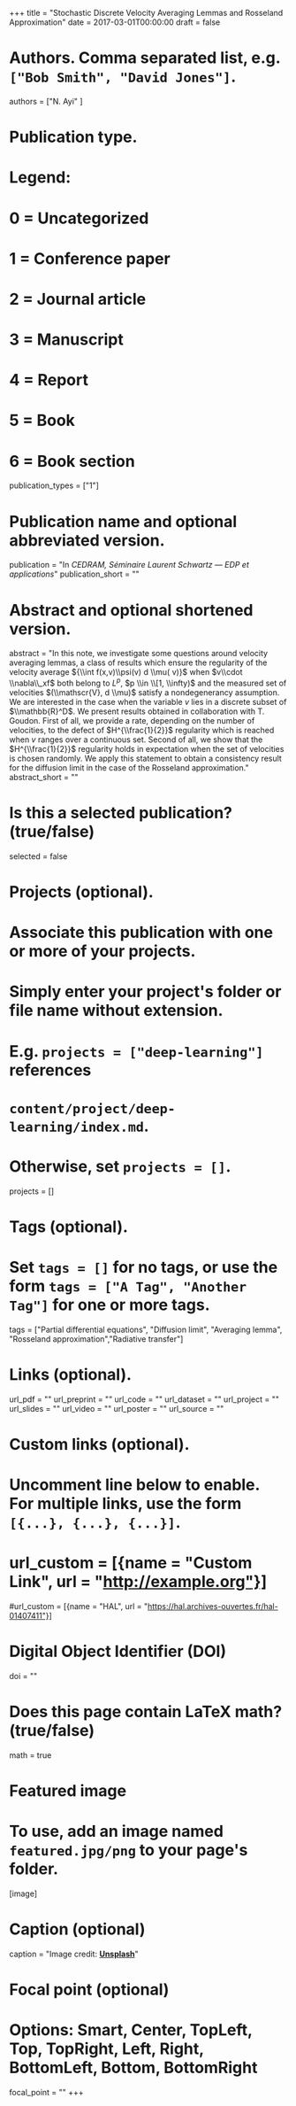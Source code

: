 +++
title = "Stochastic Discrete Velocity Averaging Lemmas and Rosseland Approximation"
date = 2017-03-01T00:00:00
draft = false

# Authors. Comma separated list, e.g. `["Bob Smith", "David Jones"]`.
authors = ["N. Ayi" ]

# Publication type.
# Legend:
# 0 = Uncategorized
# 1 = Conference paper
# 2 = Journal article
# 3 = Manuscript
# 4 = Report
# 5 = Book
# 6 = Book section
publication_types = ["1"]

# Publication name and optional abbreviated version.
publication = "In *CEDRAM, Séminaire Laurent Schwartz — EDP et applications*"
publication_short = ""

# Abstract and optional shortened version.
abstract = "In this note, we investigate some questions around velocity averaging lemmas, a class of results which ensure the regularity of the velocity average ${\\int f(x,v)\\psi(v) d \\mu( v)}$ when $v\\cdot \\nabla\\_xf$ both belong to $L^p$, $p \\in \\[1, \\infty)$ and the measured set of velocities $(\\mathscr{V}, d \\mu)$ satisfy a nondegenerancy assumption. We are interested in the case when the variable $v$ lies in a discrete subset of $\\mathbb{R}^D$. We present results obtained in collaboration with T. Goudon. First of all, we provide a rate, depending on the number of velocities, to the defect of $H^{\\frac{1}{2}}$ regularity which is reached when $v$ ranges over a continuous set. Second of all, we show that the $H^{\\frac{1}{2}}$ regularity holds in expectation when the set of velocities is chosen randomly. We apply this statement to obtain a consistency result for the diffusion limit in the case of the Rosseland approximation."
abstract_short = ""

# Is this a selected publication? (true/false)
selected = false

# Projects (optional).
#   Associate this publication with one or more of your projects.
#   Simply enter your project's folder or file name without extension.
#   E.g. `projects = ["deep-learning"]` references 
#   `content/project/deep-learning/index.md`.
#   Otherwise, set `projects = []`.
projects = []

# Tags (optional).
#   Set `tags = []` for no tags, or use the form `tags = ["A Tag", "Another Tag"]` for one or more tags.
tags = ["Partial differential equations",  "Diffusion limit",  "Averaging lemma", "Rosseland approximation","Radiative transfer"]

# Links (optional).
url_pdf = ""
url_preprint = ""
url_code = ""
url_dataset = ""
url_project = ""
url_slides = ""
url_video = ""
url_poster = ""
url_source = ""

# Custom links (optional).
#   Uncomment line below to enable. For multiple links, use the form `[{...}, {...}, {...}]`.
# url_custom = [{name = "Custom Link", url = "http://example.org"}]
#url_custom = [{name = "HAL", url = "https://hal.archives-ouvertes.fr/hal-01407411"}]

# Digital Object Identifier (DOI)
doi = ""

# Does this page contain LaTeX math? (true/false)
math = true

# Featured image
# To use, add an image named `featured.jpg/png` to your page's folder. 
[image]
  # Caption (optional)
  caption = "Image credit: [**Unsplash**](https://unsplash.com/photos/jdD8gXaTZsc)"

  # Focal point (optional)
  # Options: Smart, Center, TopLeft, Top, TopRight, Left, Right, BottomLeft, Bottom, BottomRight
  focal_point = ""
+++


